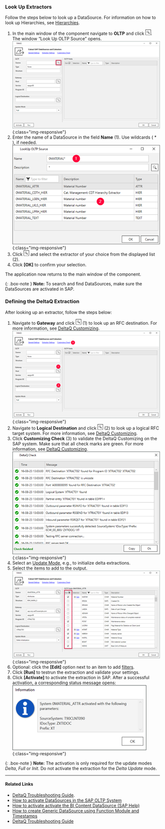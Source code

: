 ### Look Up Extractors

Follow the steps below to look up a DataSource. For information on how to look up Hierarchies, see [Hierarchies](./hierarchies).

1. In the main window of the component navigate to **OLTP** and click ![magnifying-glass](/img/content/icons/magnifying-glass.png). The window “Look Up OLTP Source” opens.<br>
![DeltaQ](/img/content/DeltaQ.png){:class="img-responsive"}
2. Enter the name of a DataSource in the field **Name** (1). Use wildcards ( * ), if needed.<br>
![search-ds-mat-attr](/img/content/search-ds-mat-attr2.png){:class="img-responsive"}
3. Click ![magnifying-glass](/img/content/icons/magnifying-glass.png) and select the extractor of your choice from the displayed list (2).
4. Click **[OK]** to confirm your selection.

The application now returns to the main window of the component.

{: .box-note }
**Note:** To search and find DataSources, make sure the DataSources are activated in SAP.


### Defining the DeltaQ Extraction

After looking up an extractor, follow the steps below:

1. Navigate to **Gateway** and click ![magnifying-glass](/img/content/icons/magnifying-glass.png) (1) to look up an RFC destination. 
For more information, see [DeltaQ Customizing](./deltaq-customizing).<br>
![DeltaQ2](/img/content/DeltaQ2.png){:class="img-responsive"}
2. Navigate to **Logical Destination** and click ![magnifying-glass](/img/content/icons/magnifying-glass.png) (2) to look up a logical RFC target system. For more information, see [DeltaQ Customizing](./deltaq-customizing).
3. Click **Customizing Check** (3) to validate the DeltaQ Customizing on the SAP system.
Make sure that all check marks are green. For more information, see [DeltaQ Customizing](./deltaq-customizing).<br>
![customizing-check-successfull](/img/content/customizing-check-successfull.png){:class="img-responsive"}
4. Select an [Update Mode](#update-mode), e.g., to initialize delta extractions.
5. Select the items to add to the output.<br>
![DeltaQ-output](/img/content/DeltaQ-output.png){:class="img-responsive"}
6. Optional: click the **[Edit]** option next to an item to add [filters](./datasource-parameters).
7. Click **[Run]** to testrun the extraction and validate your settings.
8. Click **[Activate]** to activate the extraction in SAP. After a successful activation, a corresponding status message opens:<br>
![Deltaq-System-Parameters-Info](/img/content/Deltaq-System-Parameters-Info.png){:class="img-responsive"}

{: .box-note } 
**Note:** The activation is only required for the update modes *Delta*, *Full* or *Init*.
Do not activate the extraction for the *Delta Update* mode. 

*****
#### Related Links
- [DeltaQ Troubleshooting Guide](https://support.theobald-software.com/helpdesk/KB/View/14424-deltaq-troubleshooting-guide). 
- [How to activate DataSources in the SAP OLTP System](https://kb.theobald-software.com/sap/activating-datasource-in-the-SAP-OLTP-System)
- [How to activate activate the BI Content DataSource (SAP Help)](https://help.sap.com/saphelp_scm70/helpdata/ru/d8/8f5738f988d439e10000009b38f842/content.htm?no_cache=true)
- [How to create Generic DataSource using Function Module and Timestamps](https://kb.theobald-software.com/sap/create-generic-datasource-using-function-module-and-timestamps)
- [DeltaQ Troubleshooting Guide](https://support.theobald-software.com/helpdesk/KB/View/14424-deltaq-troubleshooting-guide)
